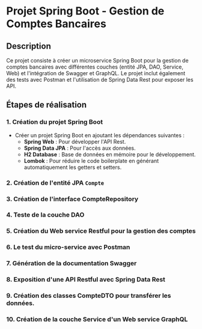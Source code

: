 # Projet Spring Boot - Gestion de Comptes Bancaires

## Description
Ce projet consiste à créer un microservice Spring Boot pour la gestion de comptes bancaires avec différentes couches (entité JPA, DAO, Service, Web) et l'intégration de Swagger et GraphQL. Le projet inclut également des tests avec Postman et l'utilisation de Spring Data Rest pour exposer les API.

## Étapes de réalisation

### 1. Création du projet Spring Boot
- Créer un projet Spring Boot en ajoutant les dépendances suivantes :
  - **Spring Web** : Pour développer l'API Rest.
  - **Spring Data JPA** : Pour l'accès aux données.
  - **H2 Database** : Base de données en mémoire pour le développement.
  - **Lombok** : Pour réduire le code boilerplate en générant automatiquement les getters et setters.

### 2. Création de l'entité JPA `Compte`
### 3. Création de l'interface CompteRepository
### 4. Teste de la couche DAO
### 5. Création du Web service Restful pour la gestion des comptes
### 6. Le test du micro-service avec Postman
### 7. Génération de la documentation Swagger
### 8. Exposition d'une API Restful avec Spring Data Rest
### 9. Création des classes CompteDTO pour transférer les données.
### 10. Création de la couche Service d'un Web service GraphQL
